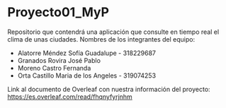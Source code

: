 # Proyecto01_MyP
Repositorio que contendrá una aplicación que consulte en tiempo real el clima de unas ciudades. 
Nombres de los integrantes del equipo:
- Alatorre Méndez Sofía Guadalupe - 318229687
- Granados Rovira José Pablo 
- Moreno Castro Fernanda 
- Orta Castillo Maria de los Angeles - 319074253

Link al documento de Overleaf con nuestra información del proyecto: https://es.overleaf.com/read/fhqnyfyrjnhm
